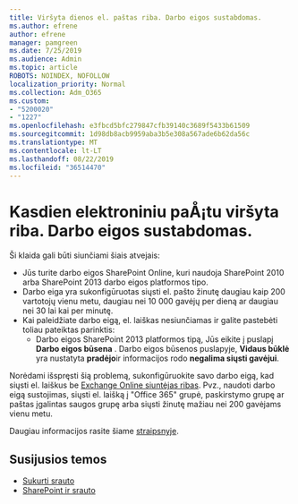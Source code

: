 ```yaml
---
title: Viršyta dienos el. paštas riba. Darbo eigos sustabdomas.
ms.author: efrene
author: efrene
manager: pamgreen
ms.date: 7/25/2019
ms.audience: Admin
ms.topic: article
ROBOTS: NOINDEX, NOFOLLOW
localization_priority: Normal
ms.collection: Adm_O365
ms.custom:
- "5200020"
- "1227"
ms.openlocfilehash: e3fbcd5bfc279847cfb39140c3689f5433b61509
ms.sourcegitcommit: 1d98db8acb9959aba3b5e308a567ade6b62da56c
ms.translationtype: MT
ms.contentlocale: lt-LT
ms.lasthandoff: 08/22/2019
ms.locfileid: "36514470"
---
```

# <a name="daily-email-limit-exceeded-workflow-is-suspended"></a>Kasdien elektroniniu paÅ¡tu viršyta riba. Darbo eigos sustabdomas.

Ši klaida gali būti siunčiami šiais atvejais:

- Jūs turite darbo eigos SharePoint Online, kuri naudoja SharePoint 2010 arba SharePoint 2013 darbo eigos platformos tipo.
- Darbo eiga yra sukonfigūruotas siųsti el. pašto žinutę daugiau kaip 200 vartotojų vienu metu, daugiau nei 10 000 gavėjų per dieną ar daugiau nei 30 lai kai per minutę.
- Kai paleidžiate darbo eigą, el. laiškas nesiunčiamas ir galite pastebėti toliau pateiktas parinktis:
    - Darbo eigos SharePoint 2013 platformos tipą, Jūs eikite į puslapį **Darbo eigos būsena** . Darbo eigos būsenos puslapyje, **Vidaus būklė** yra nustatyta **pradėjo**ir informacijos rodo **negalima siųsti gavėjui**.

Norėdami išspręsti šią problemą, sukonfigūruokite savo darbo eigą, kad siųsti el. laiškus be [Exchange Online siuntėjas ribas](https://docs.microsoft.com/office365/servicedescriptions/exchange-online-service-description/exchange-online-limits#recipientlimits). Pvz., naudoti darbo eigą sustojimas, siųsti el. laišką į "Office 365" grupė, paskirstymo grupę ar paštas įgalintas saugos grupę arba siųsti žinutę mažiau nei 200 gavėjams vienu metu.


Daugiau informacijos rasite šiame [straipsnyje](https://support.microsoft.com/help/3150442/daily-email-limit-has-exceeded-and-your-workflow-has-been-suspended-or).

## <a name="related-topics"></a>Susijusios temos
- [Sukurti srauto](https://support.office.com/article/Create-a-flow-for-a-list-or-library-in-SharePoint-Online-or-OneDrive-for-Business-a9c3e03b-0654-46af-a254-20252e580d01) 
- [SharePoint ir srauto](https://flow.microsoft.com/blog/sharepoint-and-flow/) 